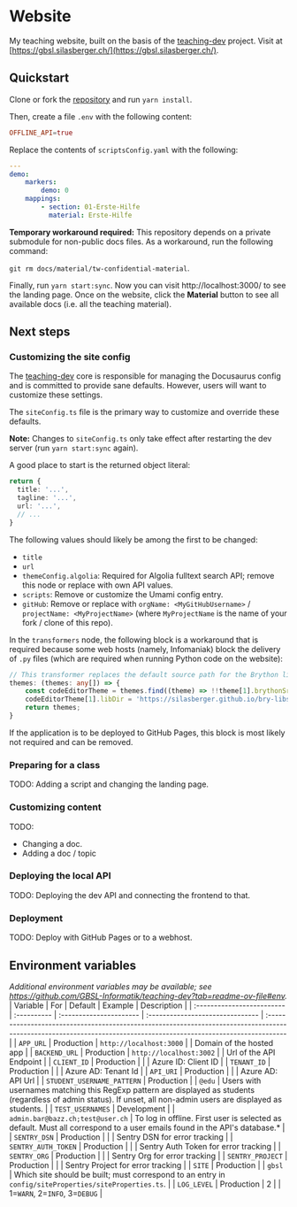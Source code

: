 # Website
My teaching website, built on the basis of the [teaching-dev](https://github.com/GBSL-Informatik/teaching-dev) project. Visit at [https://gbsl.silasberger.ch/](https://gbsl.silasberger.ch/).

## Quickstart
Clone or fork the [repository](https://github.com/SilasBerger/teaching-website) and run `yarn install`.

Then, create a file `.env` with the following content:

```conf
OFFLINE_API=true
```

Replace the contents of `scriptsConfig.yaml` with the following:

```yaml
---
demo:
    markers:
        demo: 0
    mappings:
        - section: 01-Erste-Hilfe
          material: Erste-Hilfe
```

**Temporary workaround required:** This repository depends on a private submodule for non-public docs files. As a workaround, run the following command:

`git rm docs/material/tw-confidential-material`.

Finally, run `yarn start:sync`. Now you can visit http://localhost:3000/ to see the landing page. Once on the website, click the **Material** button to see all available docs (i.e. all the teaching material).

## Next steps
### Customizing the site config 
The [teaching-dev](https://github.com/GBSL-Informatik/teaching-dev) core is responsible for managing the Docusaurus config and is committed to provide sane defaults. However, users will want to customize these settings.

The `siteConfig.ts` file is the primary way to customize and override these defaults.

**Note:** Changes to `siteConfig.ts` only take effect after restarting the dev server (run `yarn start:sync` again).

A good place to start is the returned object literal:

```ts
return {
  title: '...',
  tagline: '...',
  url: '...',
  // ...
}
```

The following values should likely be among the first to be changed:
- `title`
- `url`
- `themeConfig.algolia`: Required for Algolia fulltext search API; remove this node or replace with own API values.
- `scripts`: Remove or customize the Umami config entry.
- `gitHub`: Remove or replace with `orgName: <MyGitHubUsername>` / `projectName: <MyProjectName>` (where `MyProjectName` is the name of your fork / clone of this repo).

In the `transformers` node, the following block is a workaround that is required because some web hosts (namely, Infomaniak) block the delivery of `.py` files (which are required when running Python code on the website):

```ts
// This transformer replaces the default source path for the Brython libs to a GitHub Pages page because some web hosts refuse to deliver .py files.
themes: (themes: any[]) => {
    const codeEditorTheme = themes.find((theme) => !!theme[1].brythonSrc);
    codeEditorTheme[1].libDir = 'https://silasberger.github.io/bry-libs/';
    return themes;
}
```

If the application is to be deployed to GitHub Pages, this block is most likely not required and can be removed.

### Preparing for a class
TODO: Adding a script and changing the landing page.

### Customizing content
TODO:
- Changing a doc.
- Adding a doc / topic

### Deploying the local API
TODO: Deploying the dev API and connecting the frontend to that.

### Deployment
TODO: Deploy with GitHub Pages or to a webhost.

## Environment variables
_Additional environment variables may be available; see https://github.com/GBSL-Informatik/teaching-dev?tab=readme-ov-file#env._
| Variable                   | For         | Default                 | Example                          | Description                                                                                                                                                        |
| :------------------------- | :---------- | :---------------------- | :------------------------------- | :----------------------------------------------------------------------------------------------------------------------------------------------------------------- |
| `APP_URL`                  | Production  | `http://localhost:3000` |                                  | Domain of the hosted app                                                                                                                                           |
| `BACKEND_URL`              | Production  | `http://localhost:3002` |                                  | Url of the API Endpoint                                                                                                                                            |
| `CLIENT_ID`                | Production  |                         |                                  | Azure ID: Client ID                                                                                                                                                |
| `TENANT_ID`                | Production  |                         |                                  | Azure AD: Tenant Id                                                                                                                                                |
| `API_URI`                  | Production  |                         |                                  | Azure AD: API Url                                                                                                                                                  |
| `STUDENT_USERNAME_PATTERN` | Production  |                         | `@edu`                           | Users with usernames matching this RegExp pattern are displayed as students (regardless of admin status). If unset, all non-admin users are displayed as students. |
| `TEST_USERNAMES`           | Development |                         | `admin.bar@bazz.ch;test@user.ch` | To log in offline. First user is selected as default. Must all correspond to a user emails found in the API's database.\*                                          |
| `SENTRY_DSN`               | Production  |                         |                                  | Sentry DSN for error tracking                                                                                                                                      |
| `SENTRY_AUTH_TOKEN`        | Production  |                         |                                  | Sentry Auth Token for error tracking                                                                                                                               |
| `SENTRY_ORG`               | Production  |                         |                                  | Sentry Org for error tracking                                                                                                                                      |
| `SENTRY_PROJECT`           | Production  |                         |                                  | Sentry Project for error tracking                                                                                                                                  |
| `SITE`                     | Production  |                         | `gbsl`                           | Which site should be built; must correspond to an entry in `config/siteProperties/siteProperties.ts`.                                                              |
| `LOG_LEVEL`                | Production  | 2                       |                                  | 1=`WARN`, 2=`INFO`, 3=`DEBUG`                                                                                                                                      |